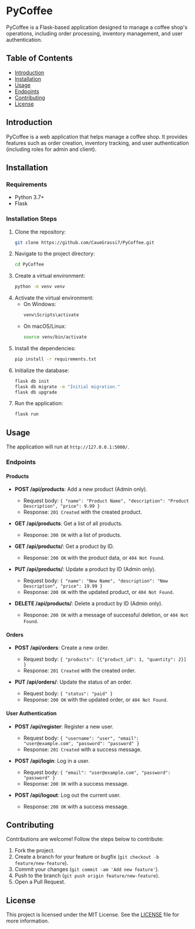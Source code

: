 # PyCoffee

PyCoffee is a Flask-based application designed to manage a coffee shop's operations, including order processing, inventory management, and user authentication.

## Table of Contents

- [Introduction](#introduction)
- [Installation](#installation)
- [Usage](#usage)
- [Endpoints](#endpoints)
- [Contributing](#contributing)
- [License](#license)

## Introduction

PyCoffee is a web application that helps manage a coffee shop. It provides features such as order creation, inventory tracking, and user authentication (including roles for admin and client).

## Installation

### Requirements

- Python 3.7+
- Flask

### Installation Steps

1. Clone the repository:
    ```sh
    git clone https://github.com/CaueGrassi7/PyCoffee.git
    ```
2. Navigate to the project directory:
    ```sh
    cd PyCoffee
    ```
3. Create a virtual environment:
    ```sh
    python -m venv venv
    ```
4. Activate the virtual environment:
    - On Windows:
        ```sh
        venv\Scripts\activate
        ```
    - On macOS/Linux:
        ```sh
        source venv/bin/activate
        ```
5. Install the dependencies:
    ```sh
    pip install -r requirements.txt
    ```
6. Initialize the database:
    ```sh
    flask db init
    flask db migrate -m "Initial migration."
    flask db upgrade
    ```
7. Run the application:
    ```sh
    flask run
    ```

## Usage

The application will run at `http://127.0.0.1:5000/`.

### Endpoints

#### Products

- **POST /api/products**: Add a new product (Admin only).
    - Request body: `{ "name": "Product Name", "description": "Product Description", "price": 9.99 }`
    - Response: `201 Created` with the created product.

- **GET /api/products**: Get a list of all products.
    - Response: `200 OK` with a list of products.

- **GET /api/products/<id>**: Get a product by ID.
    - Response: `200 OK` with the product data, or `404 Not Found`.

- **PUT /api/products/<id>**: Update a product by ID (Admin only).
    - Request body: `{ "name": "New Name", "description": "New Description", "price": 19.99 }`
    - Response: `200 OK` with the updated product, or `404 Not Found`.

- **DELETE /api/products/<id>**: Delete a product by ID (Admin only).
    - Response: `200 OK` with a message of successful deletion, or `404 Not Found`.

#### Orders

- **POST /api/orders**: Create a new order.
    - Request body: `{ "products": [{"product_id": 1, "quantity": 2}] }`
    - Response: `201 Created` with the created order.

- **PUT /api/orders/<id>**: Update the status of an order.
    - Request body: `{ "status": "paid" }`
    - Response: `200 OK` with the updated order, or `404 Not Found`.

#### User Authentication

- **POST /api/register**: Register a new user.
    - Request body: `{ "username": "user", "email": "user@example.com", "password": "password" }`
    - Response: `201 Created` with a success message.

- **POST /api/login**: Log in a user.
    - Request body: `{ "email": "user@example.com", "password": "password" }`
    - Response: `200 OK` with a success message.

- **POST /api/logout**: Log out the current user.
    - Response: `200 OK` with a success message.

## Contributing

Contributions are welcome! Follow the steps below to contribute:

1. Fork the project.
2. Create a branch for your feature or bugfix (`git checkout -b feature/new-feature`).
3. Commit your changes (`git commit -am 'Add new feature'`).
4. Push to the branch (`git push origin feature/new-feature`).
5. Open a Pull Request.

## License

This project is licensed under the MIT License. See the [LICENSE](LICENSE) file for more information.
